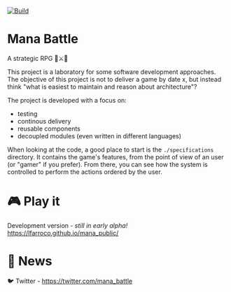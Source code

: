 [![Build](https://github.com/lfarroco/mana-battle/actions/workflows/build.yml/badge.svg)](https://github.com/lfarroco/mana-battle/actions/workflows/build.yml)

# Mana Battle
A strategic RPG 🧙⚔️🏰

This project is a laboratory for some software development approaches.
The objective of this project is not to deliver a game by date x, but instead
think "what is easiest to maintain and reason about architecture"? 

The project is developed with a focus on:

- testing
- continous delivery
- reusable components
- decoupled modules (even written in different languages)

When looking at the code, a good place to start is the `./specifications`
directory. It contains the game's features, from the point of view of an user
(or "gamer" if you prefer).
From there, you can see how the system is controlled to perform the actions
ordered by the user.

# 🎮 Play it

Development version - *still in early alpha!*
https://lfarroco.github.io/mana_public/


# 📰 News
🐦 Twitter - https://twitter.com/mana_battle
